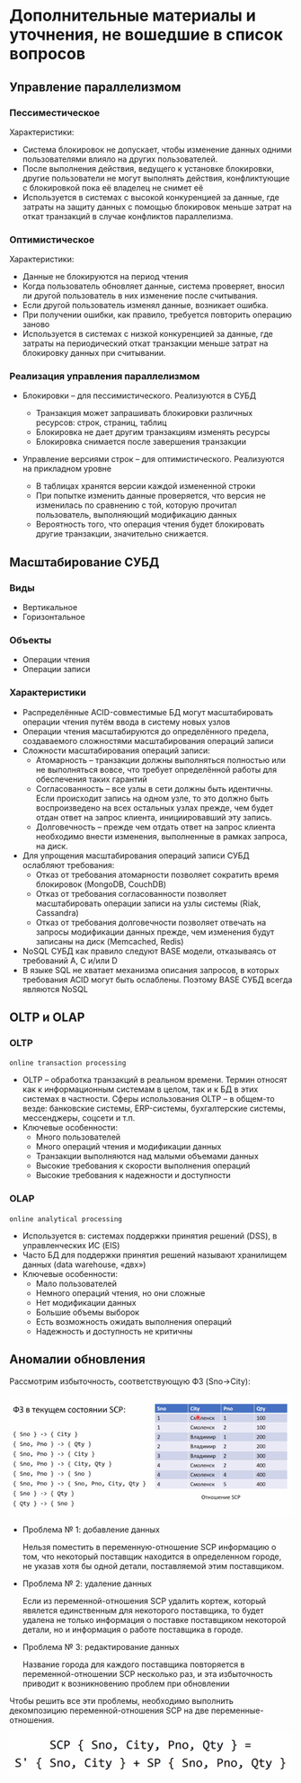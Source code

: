 # Дополнительные материалы и уточнения, не вошедшие в список вопросов

## Управление параллелизмом

### Пессиместическое

Характеристики:

- Система блокировок не допускает, чтобы изменение данных одними пользователями влияло на других пользователей.
- После выполнения действия, ведущего к установке блокировки, другие пользователи не могут выполнять действия, конфликтующие с блокировкой пока её владелец не снимет её
- Используется в системах с высокой конкуренцией за данные, где затраты на защиту данных с помощью блокировок меньше затрат на откат транзакций в случае конфликтов параллелизма.

### Оптимистическое

Характеристики:

- Данные не блокируются на период чтения
- Когда пользователь обновляет данные, система проверяет, вносил ли другой пользователь в них изменение после считывания.
- Если другой пользователь изменял данные, возникает ошибка.
- При получении ошибки, как правило, требуется повторить операцию заново
- Используется в системах с низкой конкуренцией за данные, где затраты на периодический откат транзакции меньше затрат на блокировку данных при считывании.

### Реализация управления параллелизмом

- Блокировки – для пессимистического. Реализуются в СУБД

  - Транзакция может запрашивать блокировки различных ресурсов: строк, страниц, таблиц
  - Блокировка не дает другим транзакциям изменять ресурсы
  - Блокировка снимается после завершения транзакции

- Управление версиями строк – для оптимистического. Реализуются на прикладном уровне

  - В таблицах хранятся версии каждой измененной строки
  - При попытке изменить данные проверяется, что версия не изменилась по сравнению с той, которую прочитал пользователь, выполняющий модификацию данных
  - Вероятность того, что операция чтения будет блокировать другие транзакции, значительно снижается.

## Масштабирование СУБД

### Виды

- Вертикальное
- Горизонтальное

### Объекты

- Операции чтения
- Операции записи

### Характеристики

- Распределённые ACID-совместимые БД могут масштабировать операции чтения путём ввода в систему новых узлов
- Операции чтения масштабируются до определённого предела, создаваемого сложностями масштабирования операций записи
- Сложности масштабирования операций записи:
  - Атомарность – транзакции должны выполняться полностью или не выполняться вовсе, что требует определённой работы для обеспечения таких гарантий
  - Согласованность – все узлы в сети должны быть идентичны. Если происходит запись на одном узле, то это должно быть воспроизведено на всех остальных узлах прежде, чем будет отдан ответ на запрос клиента, инициировавший эту запись.
  - Долговечность – прежде чем отдать ответ на запрос клиента необходимо внести изменения, выполненные в рамках запроса, на диск.
- Для упрощения масштабирования операций записи СУБД ослабляют требования:
  - Отказ от требования атомарности позволяет сократить время блокировок (MongoDB, CouchDB)
  - Отказ от требования согласованности позволяет масштабировать операции записи на узлы системы (Riak, Cassandra)
  - Отказ от требования долговечности позволяет отвечать на запросы модификации данных прежде, чем изменения будут записаны на диск (Memcached, Redis)
- NoSQL СУБД как правило следуют BASE модели, отказываясь от требований A, C и/или D
- В языке SQL не хватает механизма описания запросов, в которых требования ACID могут быть ослаблены. Поэтому BASE СУБД всегда являются NoSQL

## OLTP и OLAP

### OLTP

`online transaction processing`

- OLTP – обработка транзакций в реальном времени. Термин относят как к информационным системам в целом, так и к БД в этих системах в частности.
Сферы использования OLTP – в общем-то везде: банковские системы, ERP-системы, бухгалтерские системы, мессенджеры, соцсети и т.п.
- Ключевые особенности:
  - Много пользователей
  - Много операций чтения и модификации данных
  - Транзакции выполняются над малыми объемами данных
  - Высокие требования к скорости выполнения операций
  - Высокие требования к надежности и доступности

### OLAP

`online analytical processing`

- Используется в: системах поддержки принятия решений (DSS), в управленческих ИС (EIS)
- Часто БД для поддержки принятия решений называют хранилищем данных (data warehouse, «двх»)
- Ключевые особенности:
  - Мало пользователей
  - Немного операций чтения, но они сложные
  - Нет модификации данных
  - Большие объемы выборок
  - Есть возможность ожидать выполнения операций
  - Надежность и доступность не критичны

## Аномалии обновления

Рассмотрим избыточность, соответствующую ФЗ (Sno→City):

![Пример с SCP](pics/003_001.png)

- Проблема № 1: добавление данных
  
  Нельзя поместить в переменную-отношение SCP информацию о том, что некоторый поставщик находится в определенном городе, не указав хотя бы одной детали, поставляемой этим поставщиком.

- Проблема № 2: удаление данных

  Если из переменной-отношения SCP удалить кортеж, который явялется единственным для некоторого поставщика, то будет удалена не только информация о поставке поставщиком некоторой детали, но и информация о работе поставщика в городе.

- Проблема № 3: редактирование данных

  Название города для каждого поставщика повторяется в переменной-отношении SCP несколько раз, и эта избыточность приводит к возникновению проблем при обновлении

Чтобы решить все эти проблемы, необходимо выполнить декомпозицию переменной-отношения SCP на две переменные-отношения.

![Пример с декомпозицией](pics/APP_001.png)
